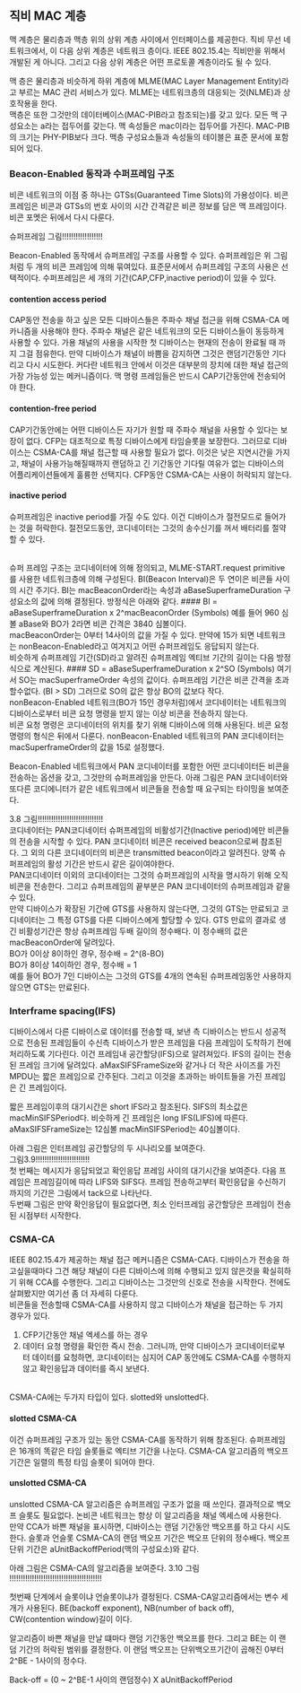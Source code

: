 ## 직비 MAC 계층

맥 계층은 물리층과 맥층 위의 상위 계층 사이에서 인터페이스를 제공한다. 직비 무선 네트워크에서, 이 다음 상위 계층은 네트워크 층이다. IEEE 802.15.4는 직비만을 위해서 개발된 게 아니다. 그리고 다음 상위 계층은 어떤 프로토콜 계층이라도 될 수 있다.<br>

맥 층은 물리층과 비슷하게 하위 계층에 MLME(MAC Layer Management Entity)라고 부르는 MAC 관리 서비스가 있다. MLME는 네트워크층의 대응되는 것(NLME)과 상호작용을 한다.<br>
맥층은 또한 그것만의 데이터베이스(MAC-PIB라고 참조되는)를 갖고 있다. 모든 맥 구성요소는 a라는 접두어를 갖는다. 맥 속성들은 mac이라는 접두어를 가진다. MAC-PIB의 크기는 PHY-PIB보다 크다. 맥층 구성요소들과 속성들의 테이블은 표준 문서에 포함되어 있다.<br>

###  Beacon-Enabled 동작과 수퍼프레임 구조
비콘 네트워크의 이점 중 하나는 GTSs(Guaranteed Time Slots)의 가용성이다. 비콘 프레임은 비콘과 GTSs의 번호 사이의 시간 간격같은 비콘 정보를 담은 맥 프레임이다. 비콘 포멧은 뒤에서 다시 다룬다.<br>

슈퍼프레임 그림!!!!!!!!!!!!!!!!!!

Beacon-Enabled 동작에서 슈퍼프레임 구조를 사용할 수 있다. 슈퍼프레임은 위 그림처럼 두 개의 비콘 프레임에 의해 묶여있다. 표준문서에서 슈퍼프레임 구조의 사용은 선택적이다. 수퍼프레임은 세 개의 기간(CAP,CFP,inactive period)이 있을 수 있다.

#### contention access period
CAP동안 전송을 하고 싶은 모든 디바이스들은 주파수 채널 접근을 위해 CSMA-CA 메카니즘을 사용해야 한다. 주파수 채널은 같은 네트워크의 모든 디바이스들이 동등하게 사용할 수 있다. 가용 채널의 사용을 시작한 첫 디바이스는 현재의 전송이 완료될 때 까지 그걸 점유한다. 만약 디바이스가 채널이 바쁨을 감지하면 그것은 랜덤기간동안 기다리고 다시 시도한다. 커다란 네트워크 안에서 이것은 대부분의 장치에 대한 채널 접근의 가장 가능성 있는 메커니즘이다. 맥 명령 프레임들은 반드시 CAP기간동안에 전송되어야 한다.
 
#### contention-free period
CAP기간동안에는 어떤 디바이스든 자기가 원할 때 주파수 채널을 사용할 수 있다는 보장이 없다. CFP는 대조적으로 특정 디바이스에게 타임슬롯을 보장한다. 그러므로 디바이스는 CSMA-CA를 채널 접근할 때 사용할 필요가 없다. 이것은 낮은 지연시간을 가지고, 채널이 사용가능해질때까지 랜덤하고 긴 기간동안 기다릴 여유가 없는 디바이스의 어플리케이션들에게 훌륭한 선택지다. CFP동안 CSMA-CA는 사용이 허락되지 않는다.

#### inactive period 
슈퍼프레임은 inactive period를 가질 수도 있다. 이건 디바이스가 절전모드로 들어가는 것을 허락한다. 절전모드동안, 코디네이터는 그것의 송수신기를 꺼서 배터리를 절약할 수 있다.

<br>
슈퍼 프레임 구조는 코디네이터에 의해 정의되고, MLME-START.request primitive를 사용한 네트워크층에 의해 구성된다. BI(Beacon Interval)은 두 연이은 비콘들 사이의 시간 주기다. BI는 macBeaconOrder라는 속성과 aBaseSuperframeDuration 구성요소의 값에 의해 결정된다. 방정식은 아래와 같다.
#### BI = aBaseSuperframeDuration x 2^macBeaconOrder (Symbols)
예를 들어 960 심볼 aBase와 BO가 2라면 비콘 간격은 3840 심볼이다.<br>
macBeaconOrder는 0부터 14사이의 값을 가질 수 있다. 만약에 15가 되면 네트워크는 nonBeacon-Enabled라고 여겨지고 어떤 슈퍼프레임도 응답되지 않는다.
<br>
비슷하게 슈퍼프레임 기간(SD)라고 알려진 슈퍼프레임 엑티브 기간의 길이는 다음 방정식으로 계산된다.
#### SD = aBaseSuperframeDuration x 2^SO (Symbols)
여기서 SO는 macSuperframeOrder 속성의 값이다. 슈퍼프레임 기간은 비콘 간격을 초과할수없다. (BI > SD) 그러므로 SO의 값은 항상 BO의 값보다 작다.
<br>
nonBeacon-Enabled 네트워크(BO가 15인 경우처럼)에서 코디네이터는 네트워크의 디바이스로부터 비콘 요청 명령을 받지 않는 이상 비콘을 전송하지 않는다. <br>
비콘 요청 명령은 코디네이터의 위치를 찾기 위해 디바이스에 의해 사용된다. 비콘 요청 명령의 형식은 뒤에서 다룬다. nonBeacon-Enabled 네트워크의 PAN 코디네이터는 macSuperframeOrder의 값을 15로 설정했다.<br>

Beacon-Enabled 네트워크에서 PAN 코디네이터를 포함한 어떤 코디네이터든 비콘을 전송하는 옵션을 갖고, 그것만의 슈퍼프레임을 만든다. 아래 그림은 PAN 코디네이터와 또다른 코디에니터가 같은 네트워크에서 비콘들을 전송할 때 요구되는 타이밍을 보여준다. 

3.8 그림!!!!!!!!!!!!!!!!!!!!!!!!!!!!!
<br>
코디네이터는 PAN코디네이터 슈퍼프레임의 비활성기간(Inactive period)에만 비콘들의 전송을 시작할 수 있다. PAN 코디네이터 비콘은 received beacon으로써 참조된다. 그 외의 다른 코디네이터의 비콘은 transmitted beacon이라고 알려진다. 양쪽 슈퍼프레임의 활성 기간은 반드시 같은 길이여야한다.<br>
PAN코디네이터 이외의 코디네이터는 그것의 슈퍼프레임의 시작을 명시하기 위해 오직 비콘을 전송한다. 그리고 슈퍼프레임의 끝부분은 PAN 코디네이터의 슈퍼프레임과 같을 수 있다.<br>
만약 디바이스가 확장된 기간에 GTS를 사용하지 않는다면, 그것의 GTS는 만료되고 코디네이터는 그 특정 GTS를 다른 디바이스에게 할당할 수 있다. GTS 만료의 결과로 생긴 비활성기간은 항상 슈퍼프레임 두배 길이의 정수배다. 이 정수배의 값은 macBeaconOrder에 달려있다.<br>
BO가 0이상 8이하인 경우, 정수배 = 2^(8-BO) <br>
BO가 8이상 14이하인 경우, 정수배 = 1 <br>
예를 들어 BO가 7인 디바이스는 그것의 GTS를 4개의 연속된 슈퍼프레임동안 사용하지 않으면 GTS는 만료된다.

### Interframe spacing(IFS)
디바이스에서 다른 디바이스로 데이터를 전송할 때, 보낸 측 디바이스는 반드시 성공적으로 전송된 프레임들이 수신측 디바이스가 받은 프레임을 다음 프레임이 도착하기 전에 처리하도록 기다린다. 이건 프레임내 공간할당(IFS)으로 알려져있다. IFS의 길이는 전송된 프레임 크기에 달려있다. aMaxSIFSFrameSize와 같거나 더 작은 사이즈를 가진 MPDU는 짧은 프레임으로 간주된다. 그리고 이것을 초과하는 바이트들을 가진 프레임은 긴 프레임이다. <BR>

짧은 프레임이후의 대기시간은 short IFS라고 참조된다. SIFS의 최소값은 macMinSIFSPeriod다. 비슷하게 긴 프레임은 long IFS(LIFS)에 따른다. aMaxSIFSFrameSize는 12심볼 macMinSIFSPeriod는 40심볼이다.<br>

아래 그림은 인터프레임 공간할당의 두 시나리오를 보여준다.
<br>
그림3.9!!!!!!!!!!!!!!!!!!!!!!!!
<br>
첫 번째는 메시지가 응답되었고 확인응답 프레임 사이의 대기시간을 보여준다. 다음 프레임은 프레임길이에 따라 LIFS와 SIFS다. 프레임 전송하고부터 확인응답을 수신하기까지의 기간은 그림에서 tack으로 나타난다.<br>
두번째 그림은 만약 확인응답이 필요없다면, 최소 인터프레임 공간할당은 프레임이 전송된 시점부터 시작한다.<br>

### CSMA-CA
IEEE 802.15.4가 제공하는 채널 접근 메커니즘은 CSMA-CA다. 디바이스가 전송을 하고싶을때마다 그건 해당 채널이 다른 디바이스에 의해 수행되고 있지 않은것을 확실히하기 위해 CCA를 수행한다. 그리고 디바이스는 그것만의 신호로 전송을 시작한다. 전에도 살펴봤지만 여기선 좀 더 자세히 다룬다.
<br>
비콘들을 전송할때 CSMA-CA를 사용하지 않고 디바이스가 채널을 접근하는 두 가지 경우가 있다.<br>
1. CFP기간동안 채널 엑세스를 하는 경우<br>
2. 데이터 요청 명령을 확인한 즉시 전송. 그러니까, 만약 디바이스가 코디네이터로부터 데이터를 요청하면, 코디네이터는 심지어 CAP 동안에도 CSMA-CA를 수행하지 않고 확인응답과 데이터를 즉시 보낸다.<br>
<br>
CSMA-CA에는 두가지 타입이 있다. slotted와 unslotted다. <br>

#### slotted CSMA-CA
이건 슈퍼프레임 구조가 있는 동안 CSMA-CA를 동작하기 위해 참조된다. 슈퍼프레임은 16개의 똑같은 타임 슬롯들로 엑티브 기간을 나눈다. CSMA-CA 알고리즘의 백오프 기간은 일렬의 특정 타임 슬롯이 되어야 한다.

#### unslotted CSMA-CA
unslotted CSMA-CA 알고리즘은 슈퍼프레임 구조가 없을 때 쓰인다. 결과적으로 백오프 슬롯도 필요없다. 논비콘 네트워크는 항상 이 알고리즘을 채널 엑세스에 사용한다.
<br>
만약 CCA가 바쁜 채널을 표시하면, 디바이스는 랜덤 기간동안 백오프를 하고 다시 시도한다. 슬롯과 언슬롯 CSMA-CA의 랜덤 백오프 기간은 백오프 단위의 정수배다. 백오프 단위 기간은 aUnitBackoffPeriod(맥의 구성요소)와 같다.
<br>

아래 그림은 CSMA-CA의 알고리즘을 보여준다. 
3.10 그림 !!!!!!!!!!!!!!!!!!!!!!!!!!!!!!!!!!!!!!!!!
<br>

첫번째 단계에서 슬롯이냐 언슬롯이냐가 결정된다. CSMA-CA알고리즘에서는 변수 세 개가 사용된다. BE(backoff exponent), NB(number of back off), CW(contention window)길이 이다.<br>

알고리즘이 바쁜 채널을 만날 떄마다 랜덤 기간동안 백오프를 한다. 그리고 BE는 이 랜덤 기간의 허락된 범위를 결정한다. 이 랜덤 백오프는 단위백오프기간이 곱해진 0부터 2^BE - 1사이의 정수다. <br>

Back-off = (0 ~ 2^BE-1 사이의 랜덤정수) X aUnitBackoffPeriod <br>

